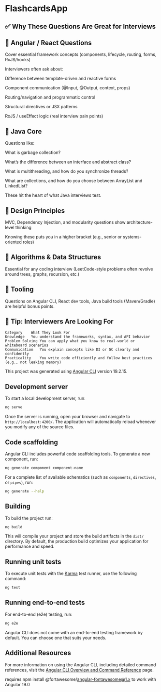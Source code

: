 # FlashcardsApp

## ✅ Why These Questions Are Great for Interviews
## 🔹 Angular / React Questions
Cover essential framework concepts (components, lifecycle, routing, forms, RxJS/hooks)

Interviewers often ask about:

Difference between template-driven and reactive forms

Component communication (@Input, @Output, context, props)

Routing/navigation and programmatic control

Structural directives or JSX patterns

RxJS / useEffect logic (real interview pain points)

## 🔹 Java Core
Questions like:

What is garbage collection?

What’s the difference between an interface and abstract class?

What is multithreading, and how do you synchronize threads?

What are collections, and how do you choose between ArrayList and LinkedList?

These hit the heart of what Java interviews test.

## 🔹 Design Principles
MVC, Dependency Injection, and modularity questions show architecture-level thinking

Knowing these puts you in a higher bracket (e.g., senior or systems-oriented roles)

## 🔹 Algorithms & Data Structures
Essential for any coding interview (LeetCode-style problems often revolve around trees, graphs, recursion, etc.)

## 🔹 Tooling
Questions on Angular CLI, React dev tools, Java build tools (Maven/Gradle) are helpful bonus points.

## 🧠 Tip: Interviewers Are Looking For
```
Category	What They Look For
Knowledge	You understand the frameworks, syntax, and API behavior
Problem Solving	You can apply what you know to real-world or whiteboard scenarios
Communication	You explain concepts like DI or GC clearly and confidently
Practicality	You write code efficiently and follow best practices (e.g., not leaking memory)

```





This project was generated using [Angular CLI](https://github.com/angular/angular-cli) version 19.2.15.

## Development server

To start a local development server, run:

```bash
ng serve
```

Once the server is running, open your browser and navigate to `http://localhost:4200/`. The application will automatically reload whenever you modify any of the source files.

## Code scaffolding

Angular CLI includes powerful code scaffolding tools. To generate a new component, run:

```bash
ng generate component component-name
```

For a complete list of available schematics (such as `components`, `directives`, or `pipes`), run:

```bash
ng generate --help
```

## Building

To build the project run:

```bash
ng build
```

This will compile your project and store the build artifacts in the `dist/` directory. By default, the production build optimizes your application for performance and speed.

## Running unit tests

To execute unit tests with the [Karma](https://karma-runner.github.io) test runner, use the following command:

```bash
ng test
```

## Running end-to-end tests

For end-to-end (e2e) testing, run:

```bash
ng e2e
```

Angular CLI does not come with an end-to-end testing framework by default. You can choose one that suits your needs.

## Additional Resources

For more information on using the Angular CLI, including detailed command references, visit the [Angular CLI Overview and Command Reference](https://angular.dev/tools/cli) page.


requires npm install @fortawesome/angular-fontawesome@1.x
to work with Angular 19.0